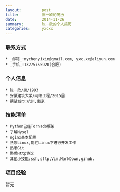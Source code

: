 ```yaml
---
layout:         post
title:          陈一欣的简历
date:           2014-11-26
summary:        陈一欣的个人简历
categories:     yxcxx
---
```


### 联系方式
    * _邮箱_:mychenyixin@gmail.com, yxc.xx@aliyun.com
    * _手机_:13275755920(合肥)

### 个人信息
    * 陈一欣/男/1993
    * 安徽建筑大学/网络工程/2015届
    * 期望城市:杭州,南京

### 技能清单
    * Python已经Tornado框架
    * 了解Mysql
    * nginx基本配置
    * 熟悉Linux,能在Linux下进行开发工作
    * 熟悉Git
    * 熟悉Http协议
    * 其他小技能:ssh,sftp,Vim,MarkDown,gihub.

### 项目经验
暂无
